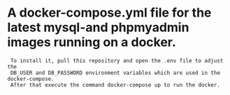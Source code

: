 # A docker-compose.yml file for the latest mysql-and phpmyadmin images running on a docker.

```
 To install it, pull this repository and open the .env file to adjust the
 DB_USER and DB_PASSWORD environment variables which are used in the docker-compose.
 After that execute the command docker-compose up to run the docker.
```
